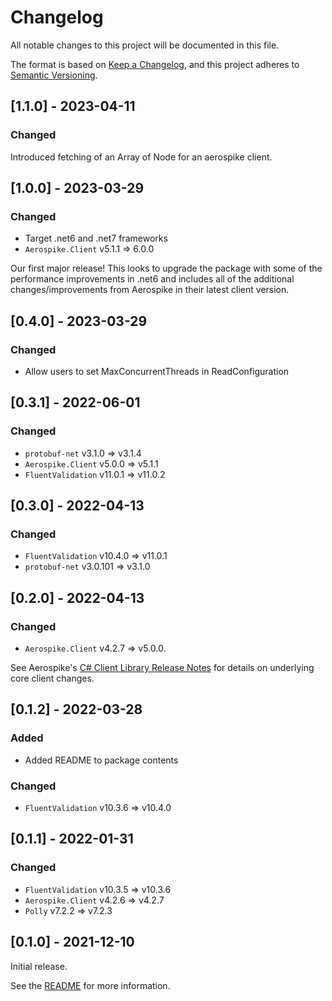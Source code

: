 # Changelog

All notable changes to this project will be documented in this file.

The format is based on [Keep a Changelog](https://keepachangelog.com/en/1.0.0/),
and this project adheres to [Semantic Versioning](https://semver.org/spec/v2.0.0.html).

## [1.1.0] - 2023-04-11

### Changed

Introduced fetching of an Array of Node for an aerospike client.

## [1.0.0] - 2023-03-29

### Changed

- Target .net6 and .net7 frameworks
- `Aerospike.Client` v5.1.1 => 6.0.0

Our first major release!  This looks to upgrade the package with some of the performance improvements in .net6 and
includes all of the additional changes/improvements from Aerospike in their latest client version.

## [0.4.0] - 2023-03-29

### Changed

- Allow users to set MaxConcurrentThreads in ReadConfiguration

## [0.3.1] - 2022-06-01

### Changed

- `protobuf-net` v3.1.0 => v3.1.4
- `Aerospike.Client` v5.0.0 => v5.1.1
- `FluentValidation` v11.0.1 => v11.0.2

## [0.3.0] - 2022-04-13

### Changed

- `FluentValidation` v10.4.0 => v11.0.1
- `protobuf-net` v3.0.101 => v3.1.0

## [0.2.0] - 2022-04-13

### Changed

- `Aerospike.Client` v4.2.7 => v5.0.0.

See Aerospike's [C# Client Library Release Notes](https://download.aerospike.com/download/client/csharp/notes.html#5.0.0) for details on underlying core client changes.

## [0.1.2] - 2022-03-28

### Added

- Added README to package contents

### Changed

- `FluentValidation` v10.3.6 => v10.4.0

## [0.1.1] - 2022-01-31

### Changed

- `FluentValidation` v10.3.5 => v10.3.6
- `Aerospike.Client` v4.2.6 => v4.2.7
- `Polly` v7.2.2 => v7.2.3

## [0.1.0] - 2021-12-10

Initial release.

See the [README](https://github.com/wayfair-incubator/AeroSharp/blob/main/README.md) for more information.
